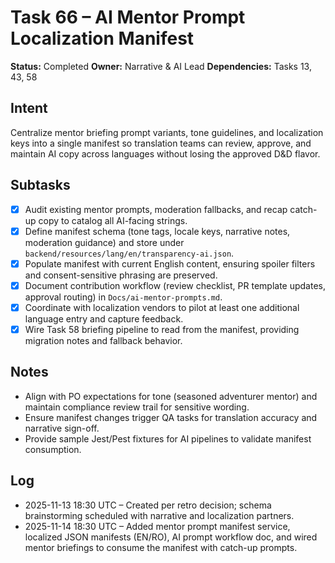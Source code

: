 # Task 66 – AI Mentor Prompt Localization Manifest

**Status:** Completed
**Owner:** Narrative & AI Lead
**Dependencies:** Tasks 13, 43, 58

## Intent
Centralize mentor briefing prompt variants, tone guidelines, and localization keys into a single manifest so translation teams can review, approve, and maintain AI copy across languages without losing the approved D&D flavor.

## Subtasks
- [x] Audit existing mentor prompts, moderation fallbacks, and recap catch-up copy to catalog all AI-facing strings.
- [x] Define manifest schema (tone tags, locale keys, narrative notes, moderation guidance) and store under `backend/resources/lang/en/transparency-ai.json`.
- [x] Populate manifest with current English content, ensuring spoiler filters and consent-sensitive phrasing are preserved.
- [x] Document contribution workflow (review checklist, PR template updates, approval routing) in `Docs/ai-mentor-prompts.md`.
- [x] Coordinate with localization vendors to pilot at least one additional language entry and capture feedback.
- [x] Wire Task 58 briefing pipeline to read from the manifest, providing migration notes and fallback behavior.

## Notes
- Align with PO expectations for tone (seasoned adventurer mentor) and maintain compliance review trail for sensitive wording.
- Ensure manifest changes trigger QA tasks for translation accuracy and narrative sign-off.
- Provide sample Jest/Pest fixtures for AI pipelines to validate manifest consumption.

## Log
- 2025-11-13 18:30 UTC – Created per retro decision; schema brainstorming scheduled with narrative and localization partners.
- 2025-11-14 18:30 UTC – Added mentor prompt manifest service, localized JSON manifests (EN/RO), AI prompt workflow doc, and wired mentor briefings to consume the manifest with catch-up prompts.
